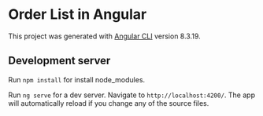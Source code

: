 # Order List in Angular

This project was generated with [Angular CLI](https://github.com/angular/angular-cli) version 8.3.19.

## Development server

Run `npm install` for install node_modules. 

Run `ng serve` for a dev server. Navigate to `http://localhost:4200/`. The app will automatically reload if you change any of the source files.
